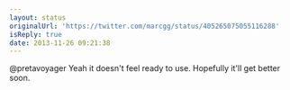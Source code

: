 ```yaml
---
layout: status
originalUrl: 'https://twitter.com/marcgg/status/405265075055116288'
isReply: true
date: 2013-11-26 09:21:38
---
```


@pretavoyager Yeah it doesn't feel ready to use. Hopefully it'll get better soon.
